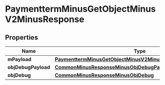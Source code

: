 
# PaymenttermMinusGetObjectMinusV2MinusResponse

## Properties
Name | Type | Description | Notes
------------ | ------------- | ------------- | -------------
**mPayload** | [**PaymenttermMinusGetObjectMinusV2MinusResponseMinusMPayload**](PaymenttermMinusGetObjectMinusV2MinusResponseMinusMPayload.md) |  | 
**objDebugPayload** | [**CommonMinusResponseMinusObjDebugPayload**](CommonMinusResponseMinusObjDebugPayload.md) |  |  [optional]
**objDebug** | [**CommonMinusResponseMinusObjDebug**](CommonMinusResponseMinusObjDebug.md) |  |  [optional]



